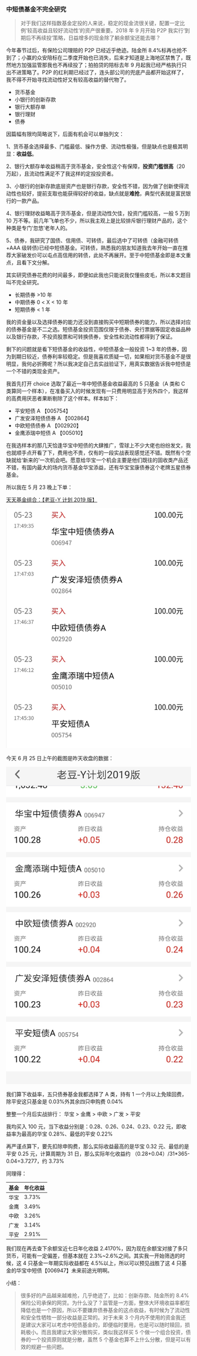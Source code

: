 ### 中短债基金不完全研究

> 对于我们这样指数基金定投的人来说，稳定的现金流很关键，配置一定比例‘较高收益且较好流动性’的资产很重要。2018 年 9 月开始 P2P 我实行‘到期后不再续投’策略，日益增多的现金除了躺余额宝还能去哪？

今年春节过后，有保险公司理赔的 P2P 已经近乎绝迹。陆金所 8.4%标再也抢不到了；小赢的众安陪标在二季度开始也已消失，后来才知道是上海地区禁售了，既然地方加强监管那我也不再续投了；拍拍贷的陪标去年 9 月起我已经严格执行只出不进策略了。P2P 的红利期已经过了，连头部公司的兜底产品都开始这样了，我不得不开始寻找流动性好又有较高收益的替代物了。

-   货币基金
-   小银行的创新存款
-   银行大额存单
-   银行理财
-   债券

因篇幅有限均简略说下，后面有机会可以单独列文：

1、货币基金选择最多、门槛最低、操作方便、流动性极强，但是缺点也是极其明显：**收益低**。

2、银行大额存单收益稍高于货币基金，安全性这个有保障，**投资门槛很高**（20 万起），且流动性满足不了我这样的定投投资者。

3、小银行的创新存款底层资产也是银行存款，安全性不错，因为做了创新使得流动性也较好，提前支取也能获得较好的收益，缺点就是**难抢**，典型代表就是富民银行的一款产品。

4、银行理财收益略高于货币基金，但是流动性欠佳，投资门槛较高，一般 5 万到 10 万不等。前几年飞单也不少，所以我主观上是比较排斥银行理财产品的，这个种类是专门‘忽悠’老年人的。

5、债券，我研究了国债、信用债、可转债，最后选中了可转债（金融可转债+AAA 级转债)已经中短债基金。可转债，熟悉我的朋友知道我去年开始一直在推荐大家破发价可以屯点高信用的转债，此处不再展开。至于中短债基金即是本文重点，且看下文分解。

其实研究债券花费的时间最多，即便如此我也只能说我仅懂些皮毛，所以本文题目叫不完全研究。

-   长期债券 >10 年
-   中期债券 0 < X < 10 年
-   短期债券 < 1 年

我的资金量以及选择债券的能力还没到直接购买中短期债券的能力，所以选择对应的债券基金是不二之选。短债基金投资范围仅限于债券、央行票据等固定收益品种以及银行存款，不投资股票和可转换债券，安全性和流动性都得到了保证。

剩下的问题就是看下短债基金的收益性，中短债基金一般投资 1~3 年的债券，因为到期日较近，债券利率较稳定。但是我喜欢质疑一切，如果相对货币基金不是很明显，我何必折腾呢？所以我决定自己去实战验证下，用真实数据告诉我中短债是一个不错的类现金资产。

我首先打开 choice 选取了最近一年中短债基金收益最高的 5 只基金（A 类和 C 类算同一个样本），在准备买入的时候发现有一只费用明显高于另外四个，我这样的高费用厌恶者果断剔除了这个样本。样本如下：

-   平安短债 A 【005754】
-   广发安泽短债债券 A 【002864】
-   中欧短债债券 A 【002920】
-   金鹰添瑞中短债 A 【005010】

在我选样本的那几天恰逢华宝中短债的大肆推广，雪球上不少大佬也纷纷发文，我也就顺手点开看了下，费用也不贵，仅有的一段实战表现感觉还不错。既然有个空缺就给‘新来的’一次机会吧。愿意给华宝一个机会主要是他们既往的固收类产品还不错，有国内最大的场内货币基金华宝添益，还有华宝宝康债券这个老牌五星债券基金。

所以我在 5 月 23 晚上下单：

[天天基金组合：【老豆-Y 计划 2019 版】](https://appunit.1234567.com.cn/ComboDetailV2/index.html?id=10130486&ttfundApp=0&hideuid=true&v=5.9.1&plat=Android&platid=2&appType=ttjj&terminal=true&isApp=0&fromWhere=native)

![中短债组合买入](../img/zdz-buy-list.jpg)

今天 6 月 25 日上午的截图是昨天收盘的数据：

![中短债组合1个月收益](../img/zdz-list-1m.jpg)

我们算下收益率，五只债券基金我都选择了 A 类，持有 1 一个月以上免赎回费，除平安这只基金是 0.03%外其余四只申购费 0.04%

整整一个月后实战排行：
华宝 > 金鹰 > 中欧 > 广发 > 平安

我均买入 100 元，当下收益分别是：0.28、0.26、0.24、0.23、0.22 元，即收益率为最高的华宝 0.28%、最低的平安 0.22%

再严谨点算下，要先扣除申购费，那么实际收益最高的是华宝 0.32 元、最低的是平安 0.25 元，计算周期为 31 日，那么实际年化收益约 （0.28+0.04）/31\*365-0.04=3.7277，约 3.73%

同理得：

| 基金 | 年化收益 |
| ---- | -------- |
| 华宝 | 3.73%    |
| 金鹰 | 3.49%    |
| 中欧 | 3.26%    |
| 广发 | 3.14%    |
| 平安 | 2.91%    |

我们现在再去查下余额宝近七日年化收益 2.4170%，因为现在余额宝对接了多只货币，可能有一定偏差，但基本就在 2.3%~2.6%之间。其实我一开始筛选的时候，这 4 只基金一年期实际收益都在 4.5%以上，所以可以预见战胜了这 4 只基金的华宝中短债【006947】未来前途光明啊。

小结：

> 很多好的产品越来越难抢，几乎绝迹了，比如：创新存款、陆金所的 8.4%保险公司承保的网贷。为什么没了？监管是一方面，整体大环境收益率都在降低也是一个原因，所以不要嫌弃债券基金的这点收益，有时候为了流动性和安全性牺牲一部分收益是正常的。对于未来 3 个月内不使用的资金我还是建议大家可以考虑中短债基金的，即便临时要用，也是可以随时赎回，损耗极小。而且我建议大家分散购买，类似我这样买 5 个做一个组合投资，债券的一个投资原则就是分散，虽然 5 个基金也算不上什么分散，但是可以有效的规避一些问题。

